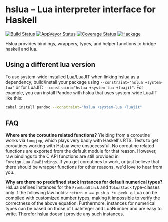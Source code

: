 # hslua – Lua interpreter interface for Haskell

[![Build Status]](https://travis-ci.org/osa1/hslua)
[![AppVeyor Status]](https://ci.appveyor.com/project/tarleb/hslua-r2y18)
[![Coverage Status]](https://coveralls.io/github/osa1/hslua?branch=master)
[![Hackage]](https://hackage.haskell.org/package/hslua)

Hslua provides bindings, wrappers, types, and helper functions to bridge haskell
and lua.

[Build Status]: https://travis-ci.org/osa1/hslua.svg?branch=master
[AppVeyor Status]: https://ci.appveyor.com/api/projects/status/ldutrilgxhpcau94/branch/master?svg=true
[Coverage Status]: https://coveralls.io/repos/osa1/hslua/badge.svg?branch=master&service=github
[Hackage]: http://img.shields.io/hackage/v/hslua.svg


Using a different lua version
-----------------------------

To use system-wide installed Lua/LuaJIT when linking hslua as a dependency,
build/install your package using `--constraint="hslua +system-lua"` or for
LuaJIT: `--constraint="hslua +system-lua +luajit"`. For example, you can install
Pandoc with hslua that uses system-wide LuaJIT like this:

``` sh
cabal install pandoc --constraint="hslua +system-lua +luajit"
```


FAQ
---

**Where are the coroutine related functions?** Yielding from a coroutine works
via `longjmp`, which plays very badly with Haskell's RTS. Tests to get
coroutines working with HsLua were unsuccessful. No coroutine related functions
are exported from the default module for that reason. However, raw bindings to
the C API functions are still provided in `Foreign.Lua.RawBindings`. If you get
coroutines to work, or just believe that there should be wrapper functions for
other reasons, we'd love to hear from you.

**Why are there no predefined stack instances for default numerical types?**
HsLua defines instances for the `FromLuaStack` and `ToLuaStack` type-classes
only if the following law holds: `return x == push x *> peek x`. Lua can be
compiled with customized number types, making it impossible to verify the
correctness of the above equation. Furthermore, instances for numerical types
can be based on those of LuaInteger and LuaNumber and are easy to write.
Therefor hslua doesn't provide any such instances.
